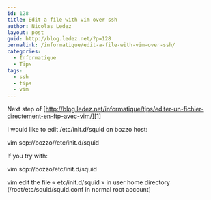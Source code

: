 ```yaml
---
id: 128
title: Edit a file with vim over ssh
author: Nicolas Ledez
layout: post
guid: http://blog.ledez.net/?p=128
permalink: /informatique/edit-a-file-with-vim-over-ssh/
categories:
  - Informatique
  - Tips
tags:
  - ssh
  - tips
  - vim
---
```

Next step of [http://blog.ledez.net/informatique/tips/editer-un-fichier-directement-en-ftp-avec-vim/][1]

I would like to edit /etc/init.d/squid on bozzo host:

<div class="codecolorer-container text default" style="overflow:auto;white-space:nowrap;">
  <div class="text codecolorer">
    vim scp://bozzo//etc/init.d/squid
  </div>
</div>

If you try with:

<div class="codecolorer-container text default" style="overflow:auto;white-space:nowrap;">
  <div class="text codecolorer">
    vim scp://bozzo/etc/init.d/squid
  </div>
</div>

vim edit the file &laquo;&nbsp;etc/init.d/squid&nbsp;&raquo; in user home directory (/root/etc/squid/squid.conf in normal root account)

 [1]: http://blog.ledez.net/informatique/tips/editer-un-fichier-directement-en-ftp-avec-vim/ "Edit a file with vim over FTP"